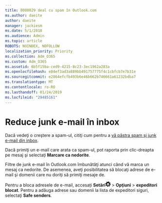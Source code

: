```yaml
---
title: 8000029 deal cu spam în Outlook.com
ms.author: daeite
author: daeite
manager: jackiesm
ms.date: 5/1/2018
ms.audience: Admin
ms.topic: article
ROBOTS: NOINDEX, NOFOLLOW
localization_priority: Priority
ms.collection: Adm_O365
ms.custom: Adm_O365
ms.assetid: 6b5f15ba-ced9-4215-8c23-3ec1962a283a
ms.openlocfilehash: e84ef3ad3a889bb491757775f4c1cbfcb7e7b31e
ms.sourcegitcommit: e2864efcfb493b6e46b662b746661a61232bdba7
ms.translationtype: MT
ms.contentlocale: ro-RO
ms.lasthandoff: 01/24/2019
ms.locfileid: "29485161"
---
```

# <a name="reduce-junk-email-in-your-inbox"></a>Reduce junk e-mail în inbox

Dacă vedeţi o creştere a spam-ul, citiţi cum pentru a [vă păstra spam şi junk e-mail din inbox](https://go.microsoft.com/fwlink/p/?linkid=873140).
  
Dacă primiţi un e-mail care arata ca spam-ul, pot raporta prin clic-dreapta pe mesaj şi selectaţi **Marcare ca nedorite**. 
  
Filtre de junk e-mail în Outlook.com îmbunătăţi atunci când vă marca un mesaj ca nedorite. De asemenea, aveţi posibilitatea să blocaţi adrese de e-mail şi domenii care nu doriţi să primiţi mesaje de.
  
Pentru a bloca adresele de e-mail, accesați **Setări**![setari](media/f4b2e798-fff1-4a14-931f-5677a4543b58.png) \> **Opţiuni** \> **expeditori blocat**. Pentru a adăuga adrese sau domenii la lista de expeditori siguri, selectaţi **Safe senders**. 
  

